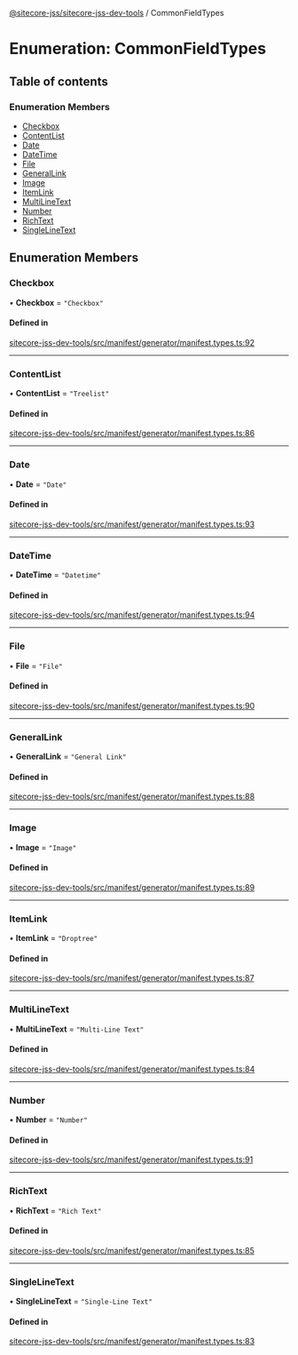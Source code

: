 [@sitecore-jss/sitecore-jss-dev-tools](../README.md) / CommonFieldTypes

# Enumeration: CommonFieldTypes

## Table of contents

### Enumeration Members

- [Checkbox](CommonFieldTypes.md#checkbox)
- [ContentList](CommonFieldTypes.md#contentlist)
- [Date](CommonFieldTypes.md#date)
- [DateTime](CommonFieldTypes.md#datetime)
- [File](CommonFieldTypes.md#file)
- [GeneralLink](CommonFieldTypes.md#generallink)
- [Image](CommonFieldTypes.md#image)
- [ItemLink](CommonFieldTypes.md#itemlink)
- [MultiLineText](CommonFieldTypes.md#multilinetext)
- [Number](CommonFieldTypes.md#number)
- [RichText](CommonFieldTypes.md#richtext)
- [SingleLineText](CommonFieldTypes.md#singlelinetext)

## Enumeration Members

### Checkbox

• **Checkbox** = ``"Checkbox"``

#### Defined in

[sitecore-jss-dev-tools/src/manifest/generator/manifest.types.ts:92](https://github.com/Sitecore/jss/blob/305c0be54/packages/sitecore-jss-dev-tools/src/manifest/generator/manifest.types.ts#L92)

___

### ContentList

• **ContentList** = ``"Treelist"``

#### Defined in

[sitecore-jss-dev-tools/src/manifest/generator/manifest.types.ts:86](https://github.com/Sitecore/jss/blob/305c0be54/packages/sitecore-jss-dev-tools/src/manifest/generator/manifest.types.ts#L86)

___

### Date

• **Date** = ``"Date"``

#### Defined in

[sitecore-jss-dev-tools/src/manifest/generator/manifest.types.ts:93](https://github.com/Sitecore/jss/blob/305c0be54/packages/sitecore-jss-dev-tools/src/manifest/generator/manifest.types.ts#L93)

___

### DateTime

• **DateTime** = ``"Datetime"``

#### Defined in

[sitecore-jss-dev-tools/src/manifest/generator/manifest.types.ts:94](https://github.com/Sitecore/jss/blob/305c0be54/packages/sitecore-jss-dev-tools/src/manifest/generator/manifest.types.ts#L94)

___

### File

• **File** = ``"File"``

#### Defined in

[sitecore-jss-dev-tools/src/manifest/generator/manifest.types.ts:90](https://github.com/Sitecore/jss/blob/305c0be54/packages/sitecore-jss-dev-tools/src/manifest/generator/manifest.types.ts#L90)

___

### GeneralLink

• **GeneralLink** = ``"General Link"``

#### Defined in

[sitecore-jss-dev-tools/src/manifest/generator/manifest.types.ts:88](https://github.com/Sitecore/jss/blob/305c0be54/packages/sitecore-jss-dev-tools/src/manifest/generator/manifest.types.ts#L88)

___

### Image

• **Image** = ``"Image"``

#### Defined in

[sitecore-jss-dev-tools/src/manifest/generator/manifest.types.ts:89](https://github.com/Sitecore/jss/blob/305c0be54/packages/sitecore-jss-dev-tools/src/manifest/generator/manifest.types.ts#L89)

___

### ItemLink

• **ItemLink** = ``"Droptree"``

#### Defined in

[sitecore-jss-dev-tools/src/manifest/generator/manifest.types.ts:87](https://github.com/Sitecore/jss/blob/305c0be54/packages/sitecore-jss-dev-tools/src/manifest/generator/manifest.types.ts#L87)

___

### MultiLineText

• **MultiLineText** = ``"Multi-Line Text"``

#### Defined in

[sitecore-jss-dev-tools/src/manifest/generator/manifest.types.ts:84](https://github.com/Sitecore/jss/blob/305c0be54/packages/sitecore-jss-dev-tools/src/manifest/generator/manifest.types.ts#L84)

___

### Number

• **Number** = ``"Number"``

#### Defined in

[sitecore-jss-dev-tools/src/manifest/generator/manifest.types.ts:91](https://github.com/Sitecore/jss/blob/305c0be54/packages/sitecore-jss-dev-tools/src/manifest/generator/manifest.types.ts#L91)

___

### RichText

• **RichText** = ``"Rich Text"``

#### Defined in

[sitecore-jss-dev-tools/src/manifest/generator/manifest.types.ts:85](https://github.com/Sitecore/jss/blob/305c0be54/packages/sitecore-jss-dev-tools/src/manifest/generator/manifest.types.ts#L85)

___

### SingleLineText

• **SingleLineText** = ``"Single-Line Text"``

#### Defined in

[sitecore-jss-dev-tools/src/manifest/generator/manifest.types.ts:83](https://github.com/Sitecore/jss/blob/305c0be54/packages/sitecore-jss-dev-tools/src/manifest/generator/manifest.types.ts#L83)
